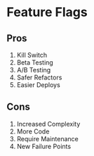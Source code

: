 # Feature Flags

## Pros

1. Kill Switch
2. Beta Testing
3. A/B Testing
4. Safer Refactors
5. Easier Deploys

## Cons

1. Increased Complexity
2. More Code
3. Require Maintenance 
4. New Failure Points